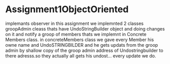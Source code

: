 # Assignment1ObjectOriented
implemants observer
in this assignment we implemnted 2 classes groopAdmin cleass thats have UndoStringBuilder object and doing changes on it and notify a groop of members thats we 
implemnt in Concrete Members class.
in concreteMembers class we gave every Member his owne name and UndoSTRINGBILDER and he gets updats from the groop admin by shallow copy of the groop admin 
address of Undostringbuilder to there adresss.so they actually all gets his undost... every update we do.
